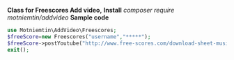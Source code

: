 **Class for Freescores Add video,**
**Install**
*composer require motniemtin/addvideo*
**Sample code**
```php
use Motniemtin\AddVideo\Freescores;
$freeScore=new Freescores("username","*****");
$freeScore->postYoutube("http://www.free-scores.com/download-sheet-music.php?pdf=27654","hydo5gJP22o");
exit();
```
